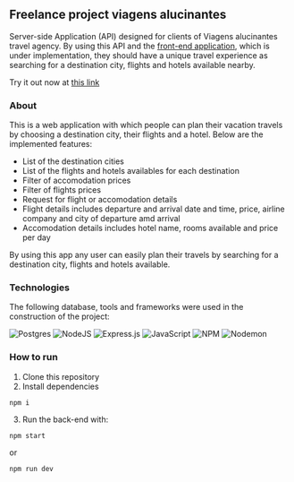 ## Freelance project viagens alucinantes

Server-side Application (API) designed for clients of Viagens alucinantes travel agency. By using this API and the [front-end application](https://github.com/PedroSchulzRangel/projeto18-freela-front), which is under implementation, they should have a unique travel experience as searching for a destination city, flights and hotels available nearby.

Try it out now at [this link](https://freela-viagens-alucinantes-api.onrender.com)

### About

This is a web application with which people can plan their vacation travels by choosing a destination city, their flights and a hotel. Below are the implemented features:
* List of the destination cities
* List of the flights and hotels availables for each destination
* Filter of accomodation prices
* Filter of flights prices
* Request for flight or accomodation details
* Flight details includes departure and arrival date and time, price, airline company and city of departure amd arrival
* Accomodation details includes hotel name, rooms available and price per day  

By using this app any user can easily plan their travels by searching for a destination city, flights and hotels available.

### Technologies

The following database, tools and frameworks were used in the construction of the project:

![Postgres](https://img.shields.io/badge/postgres-%23316192.svg?style=for-the-badge&logo=postgresql&logoColor=white)
![NodeJS](https://img.shields.io/badge/node.js-6DA55F?style=for-the-badge&logo=node.js&logoColor=white)
![Express.js](https://img.shields.io/badge/express.js-%23404d59.svg?style=for-the-badge&logo=express&logoColor=%2361DAFB)
![JavaScript](https://img.shields.io/badge/javascript-%23323330.svg?style=for-the-badge&logo=javascript&logoColor=%23F7DF1E)
![NPM](https://img.shields.io/badge/NPM-%23CB3837.svg?style=for-the-badge&logo=npm&logoColor=white)
![Nodemon](https://img.shields.io/badge/NODEMON-%23323330.svg?style=for-the-badge&logo=nodemon&logoColor=%BBDEAD)

### How to run

1. Clone this repository
2. Install dependencies

```
npm i
```
3. Run the back-end with:

```
npm start
```

or

```
npm run dev
```
